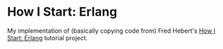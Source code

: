 # How I Start: Erlang

My implementation of (basically copying code from) Fred Hebert's
[How I Start: Erlang](http://www.howistart.org/posts/erlang/1)
tutorial project.
